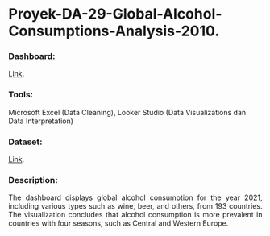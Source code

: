# Proyek-DA-29-Global-Alcohol-Consumptions-Analysis-2010.
### Dashboard: 
[Link](https://lookerstudio.google.com/u/0/reporting/da77a7ee-0b26-4257-b181-a06dae577aac/page/DRCAE).
### Tools: 
Microsoft Excel (Data Cleaning), Looker Studio (Data Visualizations dan Data Interpretation)
### Dataset: 
[Link](https://www.kaggle.com/datasets/mysarahmadbhat/alcohol-consumption).
### Description:
<p align="justify"> The dashboard displays global alcohol consumption for the year 2021, including various types such as wine, beer, and others, from 193 countries. The visualization concludes that alcohol consumption is more prevalent in countries with four seasons, such as Central and Western Europe.</p>
